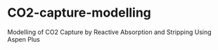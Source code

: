 # CO2-capture-modelling
Modelling of CO2 Capture by Reactive Absorption and Stripping Using Aspen Plus
